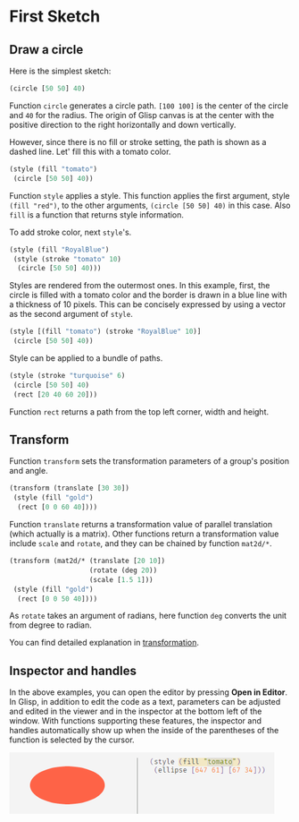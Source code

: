 # First Sketch

## Draw a circle

Here is the simplest sketch:

```cljs
(circle [50 50] 40)
```

Function `circle` generates a circle path. `[100 100]` is the center of the circle and `40` for the radius. The origin of Glisp canvas is at the center with the positive direction to the right horizontally and down vertically.

However, since there is no fill or stroke setting, the path is shown as a dashed line. Let' fill this with a tomato color.

```cljs
(style (fill "tomato")
 (circle [50 50] 40))
```

Function `style` applies a style. This function applies the first argument, style `(fill "red")`, to the other arguments, `(circle [50 50] 40)` in this case. Also `fill` is a function that returns style information.

To add stroke color, next `style`'s.

```cljs
(style (fill "RoyalBlue")
 (style (stroke "tomato" 10)
  (circle [50 50] 40)))
```

Styles are rendered from the outermost ones. In this example, first, the circle is filled with a tomato color and the border is drawn in a blue line with a thickness of 10 pixels. This can be concisely expressed by using a vector as the second argument of `style`.

```cljs
(style [(fill "tomato") (stroke "RoyalBlue" 10)]
 (circle [50 50] 40))
```

Style can be applied to a bundle of paths.

```cljs
(style (stroke "turquoise" 6)
 (circle [50 50] 40)
 (rect [20 40 60 20]))
```

Function `rect` returns a path from the top left corner, width and height.

## Transform

Function `transform` sets the transformation parameters of a group's position and angle.

```cljs
(transform (translate [30 30])
 (style (fill "gold")
  (rect [0 0 60 40])))
```

Function `translate` returns a transformation value of parallel translation (which actually is a matrix). Other functions return a transformation value include `scale` and `rotate`, and they can be chained by function `mat2d/*`.

```cljs
(transform (mat2d/* (translate [20 10])
                    (rotate (deg 20))
                    (scale [1.5 1]))
 (style (fill "gold")
  (rect [0 0 50 40])))
```

As `rotate` takes an argument of radians, here function `deg` converts the unit from degree to radian.

You can find detailed explanation in [transformation](transform-en).

## Inspector and handles

In the above examples, you can open the editor by pressing **Open in Editor**. In Glisp, in addition to edit the code as a text, parameters can be adjusted and edited in the viewer and in the inspector at the bottom left of the window. With functions supporting these features, the inspector and handles automatically show up when the inside of the parentheses of the function is selected by the cursor.

![a gif animation of handle demonstration](handles.gif)
